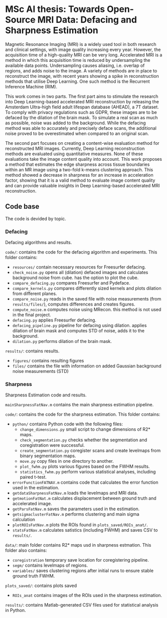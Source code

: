# MSc AI thesis: Towards Open-Source MRI Data: Defacing and Sharpness Estimation  

Magnetic Resonance Imaging (MRI) is a widely used tool in both research and clinical settings, with image quality increasing every year. However, the acquisition time of a high-quality MRI can be very long. Accelerated MRI is a method in which this acquisition time is reduced by undersampling the available data points.
Undersampling causes aliasing, i.e. overlap of regions, and adds noise to the image. A variety of methods are in place to reconstruct the image, with recent years showing a spike in reconstruction methods that utilise Deep Learning. One such method is the Recurrent Inference Machine (RIM).

This work comes in two parts. The first part aims to stimulate the research into Deep Learning-based accelerated MRI reconstruction by releasing the Amsterdam Ultra-high field adult lifespan database (AHEAD), a 7T dataset. To comply with privacy regulations such as GDPR, these images are to be defaced by the dilation of the brain mask. To simulate a real scan as much as possible, noise was added to the background. While the defacing method was able to accurately and precisely deface scans, the additional noise proved to be overestimated when compared to an original scan.

The second part focuses on creating a content-wise evaluation method for reconstructed MRI images. Currently, Deep Learning reconstruction methods are evaluated using quantitative measures. None of these evaluations take the image content quality into account. This work proposes a method that estimates the edge sharpness across tissue boundaries within an MR image using a two-fold k-means clustering approach. This method showed a decrease in sharpness for an increase in acceleration factor, showing that it is a valid method to evaluate image content quality and can provide valuable insights in Deep Learning-based accelerated MRI reconstruction.

## Code base

The code is devided by topic. 

### Defacing
Defacing algorithms and results. 

`code/`: contains the code for the defacing algorithm and experiments. This folder contains:

* `resources/` contain necessary resources for Freesurfer defacing. 
* `check_noise.py` opens all (dilation) defaced images and calculates background noise from cube. has the option to plot the cube. 
* `compare_defacing.py` compares Freesurfer and Pydeface. 
* `compare_kernels.py` compares differently sized kernels and plots dilation from different planes. 
* `compare_noise.py` reads in the saved file with noise measurements (from `results/files/`), computes differences and creates figures. 
* `compute_noise.m` computes noise using MRecon. this method is not used in the final project. 
* `defacing.py` applies Freesurfer defacing.
* `defacing_pipeline.py` pipeline for defacing using dilation. applies dilation of brain mask and computes STD of noise, adds it to the background. 
* `dilation.py` performs dilation of the brain mask. 

`results/`: contains results. 

* `figures/` contains resulting figures
* `files/` contains the file with information on added Gaussian background noise measurements (STD)


### Sharpness
Sharpness Estimation code and results. 

`mainSharpnessFatNav.m` contains the main sharpness estimation pipeline. 

`code/`: contains the code for the sharpness estimation. This folder contains:

* `python/` contains Python code with the following files:
	* `change_dimensions.py` small script to change dimensions of R2* maps. 
	* `check_segmentation.py` checks whether the segmentation and coregistration were successful. 
	* `create_segmentation.py` coregister scans and create levelmaps from binary segmentation maps.
	* `move.py` copy files in one directory to another.
	* `plot_fwhm.py` plots various figures based on the FWHM results. 
	* `statistics_fwhm.py` perform various statistical analyses, including paired t-test. 
* `errorFunctionFATNAV.m` contains code that calculates the error function used in the estimation. 
* `getdataSharpnessFatNav.m` loads the levelmaps and MRI data. 
* `getmotionFatNat.m` calculates displacement between ground truth and accelerated image.  
* `getParsFatNav.m` saves the parameters used in the estimation. 
* `getsigmaclusterFatNav.m` performs clustering and main sigma calculation
* `plotROIsFatNav.m` plots the ROIs found in `plots_saved/ROIs_anat/`.
* `statsFatNav.m` calculates satistics (including FWHM) and saves CSV to `results/`. 

`data/`: main folder contains R2* maps usd in sharpness estmation. This folder also contains:

* `coregistration` temporary save location for coregistering pipeline. 
* `segm/` contains levelmaps of regions. 
* `variables/` saves clustering regions after initial runs to ensure stable ground truth FWHM. 

`plots_saved/`: contains plots saved 

* `ROIs_anat` contains images of the ROIs used in the sharpness estimation. 

`results/`: contains Matlab-generated CSV files used for statistical analysis in Python. 

